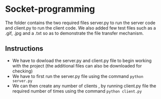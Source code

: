 # Socket-programming

The folder contains the two required files server.py to run the server code and client.py to run the client code.
We also added few test files such as a .gif, .jpg and a .txt so as to demonstrate the file transfer mechanism.

## Instructions
- We have to dowload the server.py and client.py file to begin working with the project (the additional files can also be downloaded for checking)
- We have to first run the server.py file using the command ```python server.py```
- We can then create any number of clients , by running client.py file the required number of times using the command ```python client.py```
